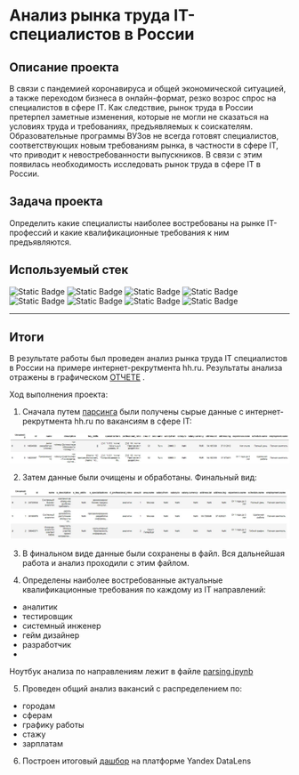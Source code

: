 # Анализ рынка труда IT-специалистов в России

## Описание проекта
В связи с пандемией коронавируса и общей экономической ситуацией, а также переходом бизнеса в онлайн-формат, резко возрос спрос на специалистов в сфере IT. Как следствие, рынок труда в России претерпел заметные изменения, которые не могли не сказаться на условиях труда и требованиях, предъявляемых к соискателям. Образовательные программы ВУЗов не всегда готовят специалистов, соответствующих новым требованиям рынка, в частности в сфере  IT, что приводит к невостребованности выпускников. В связи с этим появилась необходимость исследовать рынок труда в сфере IT в России.

## Задача проекта
Определить какие специалисты наиболее востребованы на рынке IT-профессий и какие квалификационные требования к ним предъявляются. 

## Используемый стек
![Static Badge](https://img.shields.io/badge/requests-red)
![Static Badge](https://img.shields.io/badge/json-red)
![Static Badge](https://img.shields.io/badge/os-red)
![Static Badge](https://img.shields.io/badge/nltk-red)
![Static Badge](https://img.shields.io/badge/pandas-red)
![Static Badge](https://img.shields.io/badge/numpy-red)
![Static Badge](https://img.shields.io/badge/matplotlib-red)
![Static Badge](https://img.shields.io/badge/seaborn-red)

---

## Итоги

В результате работы был проведен анализ рынка труда IT специалистов в России на примере интернет-рекрутмента hh.ru. Результаты анализа отражены в графическом <a href = "https://github.com/ArtemV0ronin/analysis_of_the_IT_vacancies_market/blob/main/report.pdf" target="_blank">ОТЧЕТЕ</a> .

Ход выполнения проекта:

1. Сначала путем <a href = "https://github.com/ArtemV0ronin/analysis_of_the_IT_vacancies_market/blob/main/parsing.ipynb" target="_blank">парсинга</a> были получены сырые данные с интернет-рекрутмента hh.ru по вакансиям в сфере IT:

![data_raw](https://github.com/ArtemV0ronin/analysis_of_the_IT_vacancies_market/blob/main/media/data_raw.jpg)

2. Затем данные были очищены и обработаны. Финальный вид:

![data_clean](https://github.com/ArtemV0ronin/analysis_of_the_IT_vacancies_market/blob/main/media/data_clean.jpg)
   
3. В финальном виде данные были сохранены в файл. Вся дальнейшая работа и анализ проходили с этим файлом.

4. Определены наиболее востребованные актуальные квалификационные требования по каждому из IT направлений:
  - аналитик
  - тестировщик
  - системный инженер
  - гейм дизайнер
  - разработчик
  - 
Ноутбук анализа по направлениям лежит в файле <a href = "https://github.com/ArtemV0ronin/analysis_of_the_IT_vacancies_market/blob/main/analysis.ipynb" target="_blank">parsing.ipynb</a>

5. Проведен общий анализ вакансий с распределением по:
- городам
- сферам
- графику работы
- стажу
- зарплатам

6. Построен итоговый <a href ="https://datalens.yandex/e1r1pnmzbv3a7?state=287df231396" target="_blank">дашбор</a> на платформе Yandex DataLens



